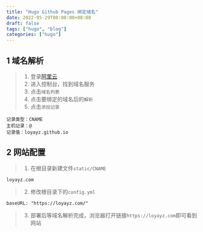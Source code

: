 ```yaml
---
title: "Hugo Github Pages 绑定域名"
date: 2022-05-29T00:00:00+08:00
draft: false
tags: ["hugo", "blog"]
categories: ["hugo"]
---
```


## 1 域名解析
> 1. 登录[阿里云](https://aliyun.com/)
> 2. 进入控制台，找到域名服务
> 3. 点击`域名列表`
> 4. 点击要绑定的域名后的`解析`
> 5. 点击`添加记录`
```
记录类型：CNAME
主机记录：@
记录值：loyayz.github.io
```

## 2 网站配置
> 1. 在根目录新建文件`static/CNAME`
```
loyayz.com
```
> 2. 修改根目录下的`config.yml`
```
baseURL: "https://loyayz.com/"
```
> 3. 部署后等域名解析完成，浏览器打开链接`https://loyayz.com`即可看到网站
